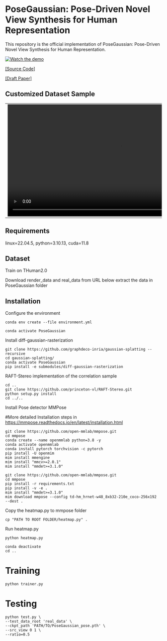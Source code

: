 # PoseGaussian: Pose-Driven Novel View Synthesis for Human Representation



This repository is the official implementation of PoseGaussian: Pose-Driven Novel View Synthesis for Human Representation.

[![Watch the demo](https://raw.githubusercontent.com/sohomd/PoseGaussian/assets/thumbnail.png)](https://raw.githubusercontent.com/sohomd/PoseGaussian/assets/Demo.mp4)

<a ng-if="options.download" ng-href="https://anonymous.4open.science/api/repo/PoseGaussian/zip" target="__self"  href="https://anonymous.4open.science/api/repo/PoseGaussian/zip" >[Source Code]</a>

<a href="https://anonymous.4open.science/r/PoseGaussian/docs/PoseGaussian.pdf" target="_blank">[Draft Paper]</a>

## Customized Dataset Sample

<table>
  <tr>
    <td width="200">
    <video width="720" controls>
        <source src="https://raw.githubusercontent.com/sohomd/PoseGaussian/assets/Demo.mp4" type="video/mp4">
        Your browser does not support the video tag.
      </video>
    </td>
    <td width="200">
    <video width="720" controls>
        <source src="https://raw.githubusercontent.com/sohomd/PoseGaussian/assets/Demo.mp4" type="video/mp4">
        Your browser does not support the video tag.
      </video>
    </td>
    <td width="200">
    <video width="720" controls>
        <source src="https://raw.githubusercontent.com/sohomd/PoseGaussian/assets/Demo.mp4" type="video/mp4">
        Your browser does not support the video tag.
      </video>
    </td>
    <td width="200">
    <video width="720" controls>
        <source src="https://raw.githubusercontent.com/sohomd/PoseGaussian/assets/Demo.mp4" type="video/mp4">
        Your browser does not support the video tag.
      </video>
    </td>
    <td width="200">
    <video width="720" controls>
        <source src="https://raw.githubusercontent.com/sohomd/PoseGaussian/assets/Demo.mp4" type="video/mp4">
        Your browser does not support the video tag.
      </video>
    </td>
  </tr>
</table>


## Requirements
linux=22.04.5,
python=3.10.13,
cuda=11.8
## Dataset
Train on THuman2.0

Download render_data and real_data from URL below extract the data in PoseGaussian folder

## Installation
Configure the environment
```setup
conda env create --file environment.yml

conda activate PoseGaussian
```
Install diff-gaussian-rasterization
```setup
git clone https://github.com/graphdeco-inria/gaussian-splatting --recursive
cd gaussian-splatting/
conda activate PoseGaussian
pip install -e submodules/diff-gaussian-rasterization
```
 RAFT-Stereo implementation of the correlation sample
 
```setup
cd ..
git clone https://github.com/princeton-vl/RAFT-Stereo.git
python setup.py install
cd ../..

```
Install Pose detector MMPose

#More detailed Installation steps in https://mmpose.readthedocs.io/en/latest/installation.html

```setup
git clone https://github.com/open-mmlab/mmpose.git
cd mmpose
conda create --name openmmlab python=3.8 -y
conda activate openmmlab
conda install pytorch torchvision -c pytorch
pip install -U openmim
mim install mmengine
mim install "mmcv>=2.0.1"
mim install "mmdet>=3.1.0"
```
```setup
git clone https://github.com/open-mmlab/mmpose.git
cd mmpose
pip install -r requirements.txt
pip install -v -e .
mim install "mmdet>=3.1.0"
mim download mmpose --config td-hm_hrnet-w48_8xb32-210e_coco-256x192  --dest .
```
Copy the heatmap.py to mmpose folder
```setup
cp "PATH TO ROOT FOLDER/heatmap.py" .
```
Run heatmap.py
```setup
python heatmap.py
```
```setup
conda deactivate
cd ..
```
# Training
```setup
python trainer.py
```
# Testing
```setup
python test.py \
--test_data_root 'real_data' \
--ckpt_path 'PATH/TO/PoseGaussian_pose.pth' \
--src_view 0 1 \
--ratio=0.5
```

